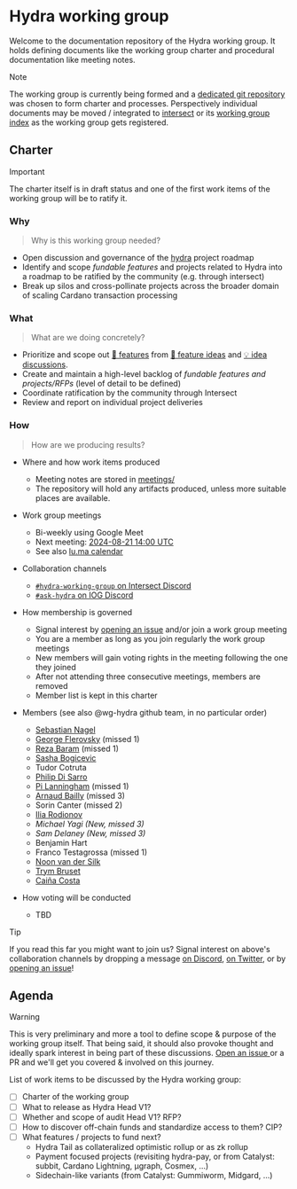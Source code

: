 # Hydra working group

Welcome to the documentation repository of the Hydra working group. It holds defining documents like the working group charter and procedural documentation like meeting notes.

> [!NOTE]
> The working group is currently being formed and a [dedicated git repository](https://github.com/cardano-scaling/wg-hydra) was chosen to form charter and processes. Perspectively individual documents may be moved / integrated to [intersect](https://docs.intersectmbo.org/) or its [working group index](https://intersect.gitbook.io/intersect-working-groups) as the working group gets registered.

## Charter

> [!IMPORTANT]
> The charter itself is in draft status and one of the first work items of the working group will be to ratify it.

### Why

> Why is this working group needed?

- Open discussion and governance of the [hydra](https://github.com/input-output-hk/hydra) project roadmap
- Identify and scope _fundable features_ and projects related to Hydra into a roadmap to be ratified by the community (e.g. through intersect)
- Break up silos and cross-pollinate projects across the broader domain of scaling Cardano transaction processing

### What

> What are we doing concretely?

- Prioritize and scope out [💬 features](https://github.com/input-output-hk/hydra/issues?q=is%3Aissue+is%3Aopen+label%3A%22%3Aspeech_balloon%3A+feature%22) from [💭 feature ideas](https://github.com/input-output-hk/hydra/issues?q=is%3Aissue+is%3Aopen+label%3A%22%3Athought_balloon%3A+idea%22) and [💡 idea discussions](https://github.com/input-output-hk/hydra/discussions/categories/ideas).
- Create and maintain a high-level backlog of _fundable features and projects/RFPs_ (level of detail to be defined)
- Coordinate ratification by the community through Intersect
- Review and report on individual project deliveries

### How

> How are we producing results?

- Where and how work items produced
  - Meeting notes are stored in [meetings/](./meetings)
  - The repository will hold any artifacts produced, unless more suitable places are available.

- Work group meetings
  - Bi-weekly using Google Meet
  - Next meeting: [2024-08-21 14:00 UTC](https://meet.google.com/vnz-chhb-qxz)
  - See also [lu.ma calendar](https://lu.ma/cardano-scaling)

- Collaboration channels
  - [`#hydra-working-group` on Intersect Discord](https://discord.gg/u6XPm63KdV)
  - [`#ask-hydra` on IOG Discord](https://discord.com/invite/Qq5vNTg9PT)

- How membership is governed
  - Signal interest by [opening an issue](https://github.com/cardano-scaling/wg-hydra/issues/new?template=sign_me_up.yml) and/or join a work group meeting
  - You are a member as long as you join regularly the work group meetings
  - New members will gain voting rights in the meeting following the one they joined
  - After not attending three consecutive meetings, members are removed
  - Member list is kept in this charter

- Members (see also @wg-hydra github team, in no particular order)
  - [Sebastian Nagel](https://github.com/ch1bo) <!-- sebastian.nagel@ncoding.at -->
  - [George Flerovsky](https://github.com/GeorgeFlerovsky) (missed 1) <!-- george.flerovsky@gmail.com -->
  - [Reza Baram](https://github.com/rezabaram) (missed 1) <!-- reza.baram@gmail.com -->
  - [Sasha Bogicevic](https://github.com/v0d1ch) <!-- sasha.bogicevic@iohk.io -->
  - Tudor Cotruta <!-- c.tudorcotruta@gmail.com -->
  - [Philip Di Sarro](https://github.com/Colll78) <!-- philipdisarro@gmail.com -->
  - [Pi Lanningham](https://github.com/Qantumplation) (missed 1) <!-- pi@sundae.fi -->
  - [Arnaud Bailly](https://github.com/abailly) (missed 3) <!-- arnaud.bailly@iohk.io -->
  - Sorin Canter (missed 2) <!-- sorin.canter@gmail.com -->
  - [Ilia Rodionov](https://github.com/euonymos) <!-- ilia@mlabs.city -->
  - _Michael Yagi (New, missed 3)_ <!-- myagi@ikigaitech.org -->
  - _Sam Delaney (New, missed 3)_ <!-- sdelaney@ikigaitech.org -->
  - Benjamin Hart <!-- ben@mlabs.city -->
  - Franco Testagrossa (missed 1) <!-- franco.testagrossa@iohk.io -->
  - [Noon van der Silk](https://github.com/noonio) <!-- noon.vandersilk@iohk.io -->
  - [Trym Bruset](https://github.com/Trymyrt) <!-- trymyrt@gmail.com -->
  - [Caiña Costa](https://github.com/cfcosta) <!-- me@cfcosta.com -->

- How voting will be conducted
  - TBD
  
> [!TIP]
> If you read this far you might want to join us? Signal interest on above's collaboration channels by dropping a message [on Discord](https://discord.com/invite/Qq5vNTg9PT), [on Twitter](https://x.com/ch1bo_), or by [opening an issue](https://github.com/cardano-scaling/wg-hydra/issues/new?template=sign_me_up.yml)!

## Agenda

> [!WARNING]
> This is very preliminary and more a tool to define scope & purpose of the working group itself. That being said, it should also provoke thought and ideally spark interest in being part of these discussions. [Open an issue ](https://github.com/cardano-scaling/wg-hydra/issues/new/choose) or a PR and we'll get you covered & involved on this journey.

List of work items to be discussed by the Hydra working group:

  - [ ] Charter of the working group
  - [ ] What to release as Hydra Head V1?
  - [ ] Whether and scope of audit Head V1? RFP?
  - [ ] How to discover off-chain funds and standardize access to them? CIP?
  - [ ] What features / projects to fund next?
    - Hydra Tail as collateralized optimistic rollup or as zk rollup
    - Payment focused projects (revisiting hydra-pay, or from Catalyst: subbit, Cardano Lightning, μgraph, Cosmex, ...)
    - Sidechain-like variants (from Catalyst: Gummiworm, Midgard, ...)


